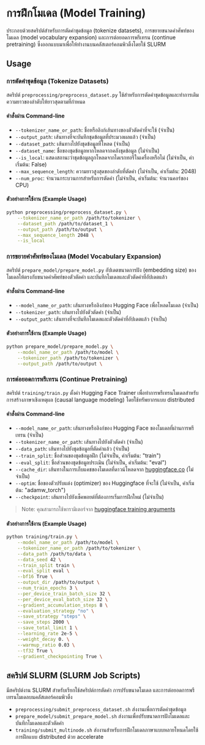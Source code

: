 # การฝึกโมเดล (Model Training)
ประกอบด้วยสคริปต์สำหรับการตัดคำชุดข้อมูล (tokenize datasets), การขยายขนาดคำศัพท์ของโมเดล (model vocabulary expansion) และการต่อยอดการพรีเทรน (continue pretraining) ซึ่งออกแบบมาเพื่อให้ทำงานบนคลัสเตอร์คอมพิวติ้งโดยใช้ SLURM

## Usage

### การตัดคำชุดข้อมูล (Tokenize Datasets)
สคริปต์ `preprocessing/preprocess_dataset.py` ใช้สำหรับการตัดคำชุดข้อมูลและทำการเติมความยาวของลำดับให้ยาวสุดตามที่กำหนด

#### คำสั่งผ่าน Command-line
- `--tokenizer_name_or_path`: ชื่อหรือลิงก์เส้นทางของตัวตัดคำที่จะใช้ (จำเป็น)
- `--output_path`: เส้นทางที่จะบันทึกชุดข้อมูลที่ประมวลผลแล้ว (จำเป็น)
- `--dataset_path`: เส้นทางไปยังชุดข้อมูลที่โหลด (จำเป็น)
- `--dataset_name`: ชื่อของชุดข้อมูลหากโหลดจากคลังชุดข้อมูล (ไม่จำเป็น)
- `--is_local`: แสดงสถานะว่าชุดข้อมูลถูกโหลดจากไดเรกทอรีในเครื่องหรือไม่ (ไม่จำเป็น, ค่าเริ่มต้น: False)
- `--max_sequence_length`: ความยาวสูงสุดของลำดับที่ตัดคำ (ไม่จำเป็น, ค่าเริ่มต้น: 2048)
- `--num_proc`: จำนวนกระบวนการสำหรับการตัดคำ (ไม่จำเป็น, ค่าเริ่มต้น: จำนวนคอร์ของ CPU)

#### ตัวอย่างการใช้งาน (Example Usage)
```bash
python preprocessing/preprocess_dataset.py \
    --tokenizer_name_or_path /path/to/tokenizer \
    --dataset_path /path/to/dataset_1 \
    --output_path /path/to/output \
    --max_sequence_length 2048 \
    --is_local
```

### การขยายคำศัพท์ของโมเดล (Model Vocabulary Expansion)

สคริปต์ `prepare_model/prepare_model.py` อัปเดตขนาดการฝัง (embedding size) ของโมเดลให้ตรงกับขนาดคำศัพท์ของตัวตัดคำ และบันทึกโมเดลและตัวตัดคำที่อัปเดตแล้ว

#### คำสั่งผ่าน Command-line
- `--model_name_or_path`: เส้นทางหรือลิงก์ของ Hugging Face เพื่อโหลดโมเดล (จำเป็น)
- `--tokenizer_path`: เส้นทางไปยังตัวตัดคำ (จำเป็น)
- `--output_path`: เส้นทางที่จะบันทึกโมเดลและตัวตัดคำที่อัปเดตแล้ว (จำเป็น)

#### ตัวอย่างการใช้งาน (Example Usage)
```bash
python prepare_model/prepare_model.py \
    --model_name_or_path /path/to/model \
    --tokenizer_path /path/to/tokenizer \
    --output_path /path/to/output \
```

### การต่อยอดการพรีเทรน (Continue Pretraining)
สคริปต์ `training/train.py` ตั้งค่า Hugging Face Trainer เพื่อทำการพรีเทรนโมเดลสำหรับการสร้างภาษาเชิงเหตุผล (causal language modeling) โดยใช้ทรัพยากรแบบ distributed

#### คำสั่งผ่าน Command-line
- `--model_name_or_path`: เส้นทางหรือลิงก์ของ Hugging Face ของโมเดลที่ผ่านการพรีเทรน (จำเป็น)
- `--tokenizer_name_or_path`: เส้นทางไปยังตัวตัดคำ (จำเป็น)
- `--data_path`: เส้นทางไปยังชุดข้อมูลที่ตัดคำแล้ว (จำเป็น)
- `--train_split`: ชื่อส่วนของชุดข้อมูลฝึก (ไม่จำเป็น, ค่าเริ่มต้น: "train")
- `--eval_split`: ชื่อส่วนของชุดข้อมูลประเมิน (ไม่จำเป็น, ค่าเริ่มต้น: "eval")
- `--cache_dir`: เส้นทางในการเก็บแคชของโมเดลที่ดาวน์โหลดจาก [huggingface.co](https://huggingface.co/) (ไม่จำเป็น)
- `--optim`: ชื่อของตัวปรับแต่ง (optimizer) ของ Huggingface ที่จะใช้ (ไม่จำเป็น, ค่าเริ่มต้น: "adamw_torch")
- `--checkpoint`: เส้นทางไปยังเช็คพอยต์ที่ต้องการเริ่มการฝึกใหม่ (ไม่จำเป็น)
> Note: คุณสามารถใช้พารามิเตอร์จาก [huggingface training arguments](https://huggingface.co/docs/transformers/main_classes/trainer#transformers.TrainingArguments)

#### ตัวอย่างการใช้งาน (Example Usage)
```bash
python training/train.py \
    --model_name_or_path /path/to/model \
    --tokenizer_name_or_path /path/to/tokenizer \
    --data_path /path/to/data \
    --data_seed 42 \
    --train_split train \
    --eval_split eval \
    --bf16 True \
    --output_dir /path/to/output \
    --num_train_epochs 3 \
    --per_device_train_batch_size 32 \
    --per_device_eval_batch_size 32 \
    --gradient_accumulation_steps 8 \
    --evaluation_strategy "no" \
    --save_strategy "steps" \
    --save_steps 2000 \
    --save_total_limit 1 \
    --learning_rate 2e-5 \
    --weight_decay 0. \
    --warmup_ratio 0.03 \
    --tf32 True \
    --gradient_checkpointing True \
```


## สคริปต์ SLURM (SLURM Job Scripts)
มีสคริปต์งาน SLURM สำหรับเรียกใช้สคริปต์การตัดคำ การปรับขนาดโมเดล และการต่อยอดการพรีเทรนโมเดลบนคลัสเตอร์คอมพิวติ้ง
- `preprocessing/submit_preprocess_dataset.sh` ส่งงานเพื่อการตัดคำชุดข้อมูล
- `prepare_model/submit_prepare_model.sh` ส่งงานเพื่อปรับขนาดการฝังโมเดลและบันทึกโมเดลและตัวตัดคำ
-  `training/submit_multinode.sh` ส่งงานสำหรับการฝึกโมเดลภาษาแบบหลายโหนดโดยใช้การฝึกแบบ distributed ด้วย accelerate

